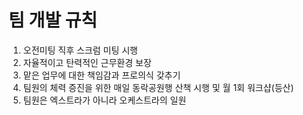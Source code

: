 # 팀 개발 규칙

1. 오전미팅 직후 스크럼 미팅 시행
2. 자율적이고 탄력적인 근무환경 보장
3. 맡은 업무에 대한 책임감과 프로의식 갖추기
4. 팀원의 체력 증진을 위한 매일 동락공원행 산책 시행 및 월 1회 워크샵(등산)
5. 팀원은 엑스트라가 아니라 오케스트라의 일원